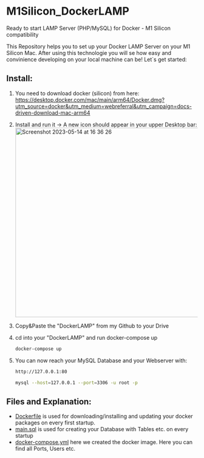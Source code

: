 # M1Silicon_DockerLAMP
Ready to start LAMP Server (PHP/MySQL) for Docker - M1 Silicon compatibility

This Repository helps you to set up your Docker LAMP Server on your M1 Silicon Mac. 
After using this technologie you will se how easy and convinience developing on your local machine can be!
Let`s get started:


  ## Install:

1. You need to download docker (silicon) from here: https://desktop.docker.com/mac/main/arm64/Docker.dmg?utm_source=docker&utm_medium=webreferral&utm_campaign=docs-driven-download-mac-arm64
2. Install and run it -> A new icon should appear in your upper Desktop bar:
    <img width="497" alt="Screenshot 2023-05-14 at 16 36 26" src="https://github.com/weristdominik/M1Silicon_DockerLAMP/assets/47948163/f2e73db1-b048-49e0-94aa-9c69d978173d">

3. Copy&Paste the "DockerLAMP" from my Github to your Drive

4. cd into your "DockerLAMP" and run docker-compose up
    ```bash
    docker-compose up
    ```
5. You can now reach your MySQL Database and your Webserver with:
    ```bash
    http://127.0.0.1:80
    ```
    ```bash
    mysql --host=127.0.0.1 --port=3306 -u root -p
    ```
    
    
    
  ## Files and Explanation:
  - [Dockerfile](https://github.com/weristdominik/M1Silicon_DockerLAMP/blob/main/DockerLAMP/php/Dockerfile) is used for downloading/installing and updating your docker packages on every first startup.
  - [main.sql](https://github.com/weristdominik/M1Silicon_DockerLAMP/blob/main/DockerLAMP/db/main.sql) is used for creating your Database with Tables etc. on every startup
  - [docker-compose.yml](https://github.com/weristdominik/M1Silicon_DockerLAMP/blob/main/DockerLAMP/docker-compose.yml) here we created the docker image. Here you can find all Ports, Users etc.

    


